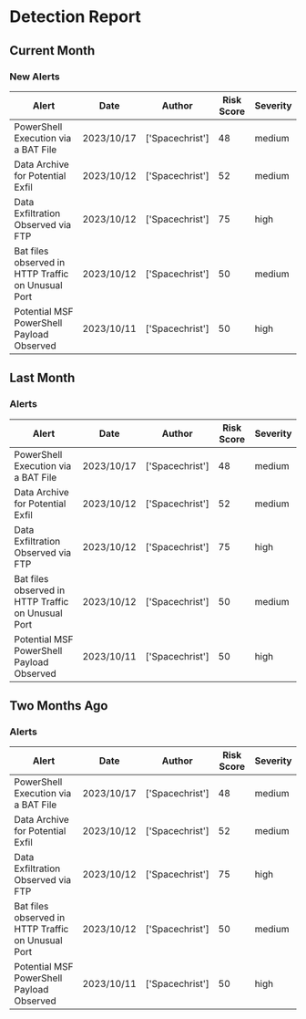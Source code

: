 # Detection Report
## Current Month
### New Alerts
| Alert | Date | Author | Risk Score | Severity |
| --- | --- | --- | --- | --- |
|PowerShell Execution via a BAT File|2023/10/17|['Spacechrist']|48|medium|
|Data Archive for Potential Exfil|2023/10/12|['Spacechrist']|52|medium|
|Data Exfiltration Observed via FTP|2023/10/12|['Spacechrist']|75|high|
|Bat files observed in HTTP Traffic on Unusual Port |2023/10/12|['Spacechrist']|50|medium|
|Potential MSF PowerShell Payload Observed|2023/10/11|['Spacechrist']|50|high|
## Last Month
### Alerts
| Alert | Date | Author | Risk Score | Severity |
| --- | --- | --- | --- | --- |
|PowerShell Execution via a BAT File|2023/10/17|['Spacechrist']|48|medium|
|Data Archive for Potential Exfil|2023/10/12|['Spacechrist']|52|medium|
|Data Exfiltration Observed via FTP|2023/10/12|['Spacechrist']|75|high|
|Bat files observed in HTTP Traffic on Unusual Port |2023/10/12|['Spacechrist']|50|medium|
|Potential MSF PowerShell Payload Observed|2023/10/11|['Spacechrist']|50|high|
## Two Months Ago
### Alerts
| Alert | Date | Author | Risk Score | Severity |
| --- | --- | --- | --- | --- |
|PowerShell Execution via a BAT File|2023/10/17|['Spacechrist']|48|medium|
|Data Archive for Potential Exfil|2023/10/12|['Spacechrist']|52|medium|
|Data Exfiltration Observed via FTP|2023/10/12|['Spacechrist']|75|high|
|Bat files observed in HTTP Traffic on Unusual Port |2023/10/12|['Spacechrist']|50|medium|
|Potential MSF PowerShell Payload Observed|2023/10/11|['Spacechrist']|50|high|
